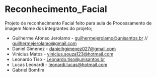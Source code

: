 # Reconhecimento_Facial
Projeto de reconhecimento Facial feito para aula de Processamento de imagem
Nome dos integrantes do projeto;
- Guilherme Afonso Jerolamo - guilhermejerolamo@unisantos.br // guilhermejerolamo@gmail.com
- Daniel Gimenez - danielhgimenez027@gmail.com
- Vinícius Matos - vinicius.souza123@hotmail.com
- Leonardo Tiso - Leonardo.tiso@unisantos.br
- Lucas Leonardi - leonardi.lucas@hotmail.com
- Gabriel Bomfim
